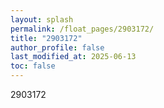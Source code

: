 ```yaml
---
layout: splash
permalink: /float_pages/2903172/
title: "2903172"
author_profile: false
last_modified_at: 2025-06-13
toc: false
---
```

 
2903172

